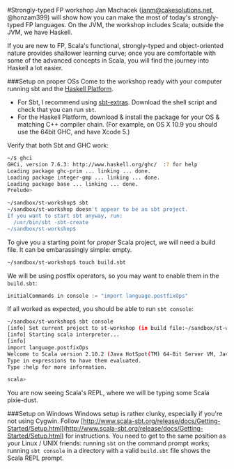 #Strongly-typed FP workshop
Jan Machacek (<janm@cakesolutions.net>, @honzam399) will show how you can make the most of today's strongly-typed FP languages. On the JVM, the workshop includes Scala; outside the JVM, we have Haskell.

If you are new to FP, Scala's functional, strongly-typed and object-oriented nature provides shallower learning curve; once you are comfortable with some of the advanced concepts in Scala, you will find the journey into Haskell a lot easier.

###Setup on proper OSs
Come to the workshop ready with your computer running sbt and the [Haskell Platform](http://haskell.org). 

* For Sbt, I recommend using [sbt-extras](https://github.com/paulp/sbt-extras). Download the shell script and check that you can run ``sbt``.
* For the Haskell Platform, download & install the package for your OS & matching C++ compiler chain. (For example, on OS X 10.9 you should use the 64bit GHC, and have Xcode 5.)

Verify that both Sbt and GHC work:

```bash
~/$ ghci
GHCi, version 7.6.3: http://www.haskell.org/ghc/  :? for help
Loading package ghc-prim ... linking ... done.
Loading package integer-gmp ... linking ... done.
Loading package base ... linking ... done.
Prelude>
``` 

```bash
~/sandbox/st-workshop$ sbt
~/sandbox/st-workshop doesn't appear to be an sbt project.
If you want to start sbt anyway, run:
  /usr/bin/sbt -sbt-create
~/sandbox/st-workshop$
```

To give you a starting point for _proper_ Scala project, we will need a build file. It can be embarassingly simple: empty.

```bash
~/sandbox/st-workshop$ touch build.sbt
```

We will be using postfix operators, so you may want to enable them in the ``build.sbt``:

```scala
initialCommands in console := "import language.postfixOps"
```

If all worked as expected, you should be able to run ``sbt console``:

```bash
~/sandbox/st-workshop$ sbt console
[info] Set current project to st-workshop (in build file:~/sandbox/st-workshop/)
[info] Starting scala interpreter...
[info]
import language.postfixOps
Welcome to Scala version 2.10.2 (Java HotSpot(TM) 64-Bit Server VM, Java 1.7.0_40).
Type in expressions to have them evaluated.
Type :help for more information.

scala>
```

You are now seeing Scala's REPL, where we will be typing some Scala pixie-dust.

###Setup on Windows
Windows setup is rather clunky, especially if you're not using Cygwin. Follow [http://www.scala-sbt.org/release/docs/Getting-Started/Setup.html](http://www.scala-sbt.org/release/docs/Getting-Started/Setup.html) for instructions. You need to get to the same position as your Linux / UNIX friends: running ``sbt`` on the command prompt works; running ``sbt console`` in a directory with a valid ``build.sbt`` file shows the Scala REPL prompt.
